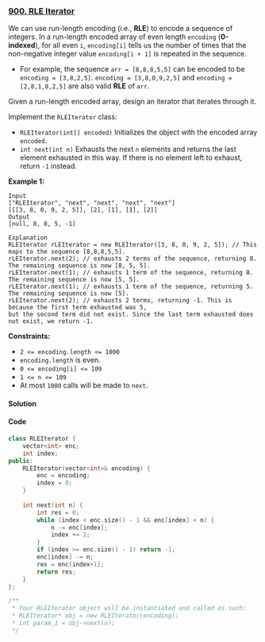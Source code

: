 ### [900. RLE Iterator](https://leetcode.com/problems/rle-iterator/)

We can use run-length encoding (i.e., **RLE**) to encode a sequence of integers. In a run-length encoded array of even length `encoding` (**0-indexed**), for all even `i`, `encoding[i]` tells us the number of times that the non-negative integer value `encoding[i + 1]` is repeated in the sequence.

- For example, the sequence `arr = [8,8,8,5,5]` can be encoded to be `encoding = [3,8,2,5]`. `encoding = [3,8,0,9,2,5]` and `encoding = [2,8,1,8,2,5]` are also valid **RLE** of `arr`.

Given a run-length encoded array, design an iterator that iterates through it.

Implement the `RLEIterator` class:

- `RLEIterator(int[] encoded)` Initializes the object with the encoded array `encoded`.
- `int next(int n)` Exhausts the next `n` elements and returns the last element exhausted in this way. If there is no element left to exhaust, return `-1` instead.

 

**Example 1:**

```
Input
["RLEIterator", "next", "next", "next", "next"]
[[[3, 8, 0, 9, 2, 5]], [2], [1], [1], [2]]
Output
[null, 8, 8, 5, -1]

Explanation
RLEIterator rLEIterator = new RLEIterator([3, 8, 0, 9, 2, 5]); // This maps to the sequence [8,8,8,5,5].
rLEIterator.next(2); // exhausts 2 terms of the sequence, returning 8. The remaining sequence is now [8, 5, 5].
rLEIterator.next(1); // exhausts 1 term of the sequence, returning 8. The remaining sequence is now [5, 5].
rLEIterator.next(1); // exhausts 1 term of the sequence, returning 5. The remaining sequence is now [5].
rLEIterator.next(2); // exhausts 2 terms, returning -1. This is because the first term exhausted was 5,
but the second term did not exist. Since the last term exhausted does not exist, we return -1.
```

 

**Constraints:**

- `2 <= encoding.length <= 1000`
- `encoding.length` is even.
- `0 <= encoding[i] <= 109`
- `1 <= n <= 109`
- At most `1000` calls will be made to `next`.

#### Solution



#### Code

```c++
class RLEIterator {
    vector<int> enc;
    int index;
public:
    RLEIterator(vector<int>& encoding) {
        enc = encoding;
        index = 0;
    }
    
    int next(int n) {
        int res = 0;
        while (index < enc.size() - 1 && enc[index] < n) {
            n -= enc[index];
            index += 2; 
        }
        if (index >= enc.size() - 1) return -1;
        enc[index] -= n;
        res = enc[index+1];
        return res;
    }
};

/**
 * Your RLEIterator object will be instantiated and called as such:
 * RLEIterator* obj = new RLEIterator(encoding);
 * int param_1 = obj->next(n);
 */
```



